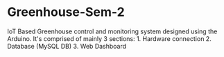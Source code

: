 # Greenhouse-Sem-2
IoT Based Greenhouse control and monitoring system designed using the Arduino. It's comprised of mainly 3 sections:
            1. Hardware connection
            2. Database (MySQL DB)
            3. Web Dashboard

